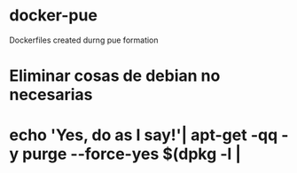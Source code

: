 # docker-pue
Dockerfiles created durng pue formation


# Eliminar cosas de debian no necesarias
# echo 'Yes, do as I say!'| apt-get -qq -y purge --force-yes $(dpkg -l | 
